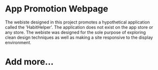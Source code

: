 # App Promotion Webpage
The webiste designed in this project promotes a hypothetical application called the 'HabitHelper'. The application does not exist on the app store or any store. The webiste was designed for the sole purpose of exploring clean design techniques as well as making a site responsive to the display environment.

# Add more...
